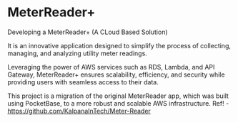 # MeterReader+

Developing a MeterReader+ (A CLoud Based Solution)

It is an innovative application designed to simplify the process of collecting, managing, and analyzing utility meter readings.

Leveraging the power of AWS services such as RDS, Lambda, and API Gateway, MeterReader+ ensures scalability, efficiency, and security while providing users with seamless access to their data.

This project is a migration of the original MeterReader app, which was built using PocketBase, to a more robust and scalable AWS infrastructure. Ref! - https://github.com/KalpanaInTech/Meter-Reader
